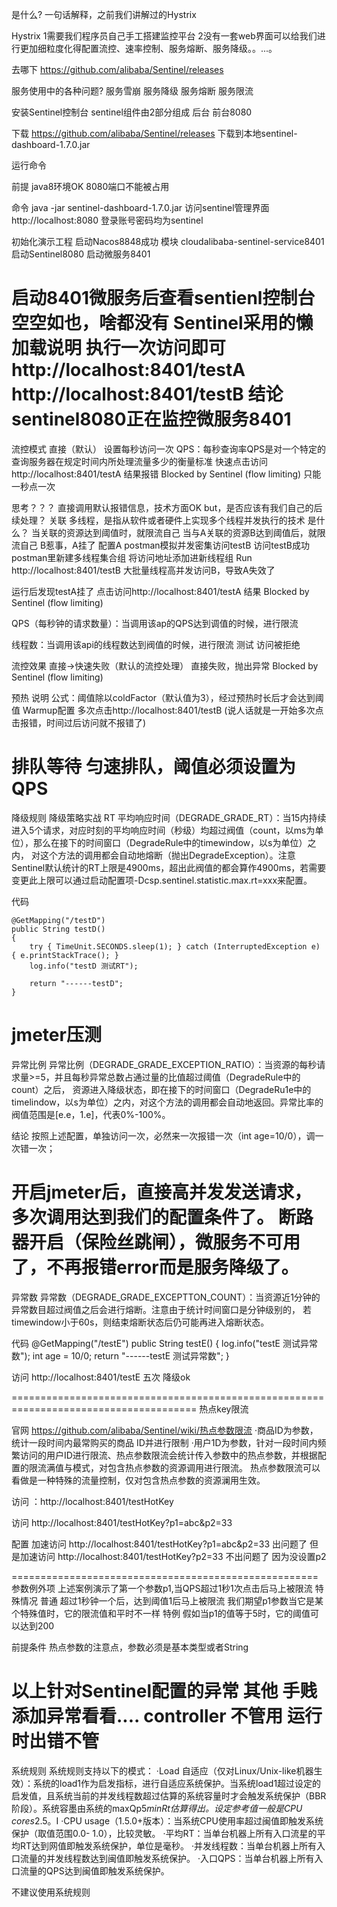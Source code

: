 是什么?
一句话解释，之前我们讲解过的Hystrix

Hystrix
1需要我们程序员自己手工搭建监控平台
2没有一套web界面可以给我们进行更加细粒度化得配置流控、速率控制、服务熔断、服务降级。。...。

去哪下
https://github.com/alibaba/Sentinel/releases

服务使用中的各种问题?
服务雪崩
服务降级
服务熔断
服务限流

安装Sentinel控制台
sentinel组件由2部分组成
后台
前台8080

下载
https://github.com/alibaba/Sentinel/releases
下载到本地sentinel-dashboard-1.7.0.jar


运行命令

前提 java8环境OK   8080端口不能被占用

命令  java -jar sentinel-dashboard-1.7.0.jar
访问sentinel管理界面
http://localhost:8080
登录账号密码均为sentinel

初始化演示工程
启动Nacos8848成功
模块 cloudalibaba-sentinel-service8401
启动Sentinel8080
启动微服务8401

启动8401微服务后查看sentienl控制台
空空如也，啥都没有
Sentinel采用的懒加载说明
执行一次访问即可
http://localhost:8401/testA
http://localhost:8401/testB
结论
sentinel8080正在监控微服务8401
==============================================================================
流控模式
直接（默认）
设置每秒访问一次
QPS：每秒查询率QPS是对一个特定的查询服务器在规定时间内所处理流量多少的衡量标准
快速点击访问http://localhost:8401/testA  结果报错 Blocked by Sentinel (flow limiting) 只能一秒点一次

思考？？？ 直接调用默认报错信息，技术方面OK but，是否应该有我们自己的后续处理？
关联
多线程，是指从软件或者硬件上实现多个线程并发执行的技术
是什么？
当关联的资源达到阈值时，就限流自己
当与A关联的资源B达到阈值后，就限流自己
B惹事，A挂了
配置A
postman模拟并发密集访问testB
访问testB成功
postman里新建多线程集合组
将访问地址添加进新线程组
Run
http://localhost:8401/testB 
大批量线程高并发访问B，导致A失效了

运行后发现testA挂了
点击访问http://localhost:8401/testA
结果  Blocked by Sentinel (flow limiting)

QPS（每秒钟的请求数量）：当调用该ap的QPS达到调值的时候，进行限流

线程数：当调用该api的线程数达到阀值的时候，进行限流
测试  访问被拒绝

流控效果
直接->快速失败（默认的流控处理）   直接失败，抛出异常     Blocked by Sentinel (flow limiting)

预热 说明 公式：阈值除以coldFactor（默认值为3），经过预热时长后才会达到阈值    Warmup配置 多次点击http://localhost:8401/testB
(说人话就是一开始多次点击报错，时间过后访问就不报错了)


排队等待
匀速排队，阈值必须设置为QPS
====================================================================
降级规则
降级策略实战
RT
平均响应时间（DEGRADE_GRADE_RT）：当15内持续进入5个请求，对应时刻的平均响应时间（秒级）均超过阀值（count，以ms为单位），那么在接下的时间窗口（DegradeRule中的timewindow，以s为单位）之内，
对这个方法的调用都会自动地熔断（抛出DegradeException）。注意Sentinel默认统计的RT上限是4900ms，超出此阀值的都会算作4900ms，若需要变更此上限可以通过启动配置项-Dcsp.sentinel.statistic.max.rt=xxx来配置。

代码



    @GetMapping("/testD")
    public String testD()
    {
        try { TimeUnit.SECONDS.sleep(1); } catch (InterruptedException e) { e.printStackTrace(); }
        log.info("testD 测试RT");

        return "------testD";
    }

jmeter压测
=================================
异常比例
异常比例（DEGRADE_GRADE_EXCEPTION_RATIO）：当资源的每秒请求量>=5，并且每秒异常总数占通过量的比值超过阈值（DegradeRule中的count）之后，
资源进入降级状态，即在接下的时间窗口（DegradeRu1e中的timelindow，以s为单位）之内，对这个方法的调用都会自动地返回。异常比率的阀值范围是[e.e，1.e]，代表0%-100%。

结论
按照上述配置，单独访问一次，必然来一次报错一次（int age=10/0），调一次错一次；

开启jmeter后，直接高并发发送请求，多次调用达到我们的配置条件了。
断路器开启（保险丝跳闸），微服务不可用了，不再报错error而是服务降级了。
=============================================
异常数
异常数（DEGRADE_GRADE_EXCEPTTON_COUNT）：当资源近1分钟的异常数目超过阀值之后会进行熔断。注意由于统计时间窗口是分钟级别的，
若timewindow小于60s，则结束熔断状态后仍可能再进入熔断状态。

代码
@GetMapping("/testE")
public String testE()
{
    log.info("testE 测试异常数");
    int age = 10/0;
    return "------testE 测试异常数";
}

访问  http://localhost:8401/testE   五次  降级ok


======================================================================================
热点key限流

官网
https://github.com/alibaba/Sentinel/wiki/热点参数限流
·商品ID为参数，统计一段时间内最常购买的商品 ID并进行限制
·用户1D为参数，针对一段时间内频繁访问的用户ID进行限流、热点参数限流会统计传入参数中的热点参数，并根据配置的限流满值与模式，对包含热点参数的资源调用进行限流。
热点参数限流可以看做是一种特殊的流量控制，仅对包含热点参数的资源澜用生效。

访问 ：http://localhost:8401/testHotKey

访问   http://localhost:8401/testHotKey?p1=abc&p2=33

配置
加速访问   http://localhost:8401/testHotKey?p1=abc&p2=33 出问题了
但是加速访问   http://localhost:8401/testHotKey?p2=33 不出问题了 因为没设置p2

=====================================================
参数例外项
上述案例演示了第一个参数p1,当QPS超过1秒1次点击后马上被限流
特殊情况
普通 超过1秒钟一个后，达到阈值1后马上被限流
我们期望p1参数当它是某个特殊值时，它的限流值和平时不一样
特例 假如当p1的值等于5时，它的阈值可以达到200

前提条件
热点参数的注意点，参数必须是基本类型或者String

以上针对Sentinel配置的异常
其他
手贱添加异常看看....  controller  不管用 运行时出错不管
=================================================================================
系统规则
系统规则支持以下的模式：
·Load 自适应（仅对Linux/Unix-like机器生效）：系统的load1作为启发指标，进行自适应系统保护。当系统load1超过设定的启发值，且系统当前的并发线程数超过估算的系统容量时才会触发系统保护（BBR阶段）。系统容墨由系统的maxQp5*minRt估算得出。设定参考值一般是CPU cores*2.5。I
·CPU usage（1.5.0+版本）：当系统CPU使用率超过闽值即触发系统保护（取值范围0.0-
1.0），比较灵敏。
·平均RT：当单台机器上所有入口流星的平均RT达到网值即触发系统保护，单位是毫秒。
·并发线程数：当单台机器上所有入口流量的并发线程数达到闽值即触发系统保护。
·入口QPS：当单台机器上所有入口流量的QPS达到闽值即触发系统保护。

不建议使用系统规则














